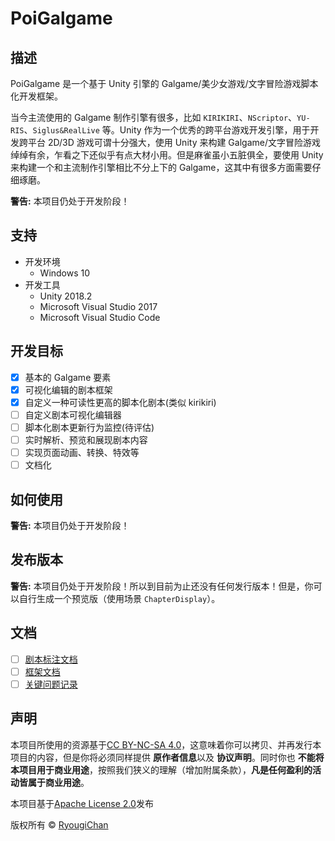 # PoiGalgame

## 描述

PoiGalgame 是一个基于 Unity 引擎的 Galgame/美少女游戏/文字冒险游戏脚本化开发框架。

当今主流使用的 Galgame 制作引擎有很多，比如 `KIRIKIRI`、`NScriptor`、`YU-RIS`、`Siglus&RealLive` 等。Unity 作为一个优秀的跨平台游戏开发引擎，用于开发跨平台 2D/3D 游戏可谓十分强大，使用 Unity 来构建 Galgame/文字冒险游戏绰绰有余，乍看之下还似乎有点大材小用。但是麻雀虽小五脏俱全，要使用 Unity 来构建一个和主流制作引擎相比不分上下的 Galgame，这其中有很多方面需要仔细琢磨。

**警告:** 本项目仍处于开发阶段！

## 支持

- 开发环境
  - Windows 10
- 开发工具
  - Unity 2018.2
  - Microsoft Visual Studio 2017
  - Microsoft Visual Studio Code

## 开发目标

- [x] 基本的 Galgame 要素
- [x] 可视化编辑的剧本框架
- [x] 自定义一种可读性更高的脚本化剧本(类似 kirikiri)
- [ ] 自定义剧本可视化编辑器
- [ ] 脚本化剧本更新行为监控(待评估)
- [ ] 实时解析、预览和展现剧本内容
- [ ] 实现页面动画、转换、特效等
- [ ] 文档化

## 如何使用

**警告:** 本项目仍处于开发阶段！

## 发布版本

**警告:** 本项目仍处于开发阶段！所以到目前为止还没有任何发行版本！但是，你可以自行生成一个预览版（使用场景 `ChapterDisplay`）。

## 文档

- [ ] [剧本标注文档](#)
- [ ] [框架文档](#)
- [ ] [关键问题记录](#)

## 声明

本项目所使用的资源基于[CC BY-NC-SA 4.0](https://creativecommons.org/licenses/by-nc-sa/4.0/)，这意味着你可以拷贝、并再发行本项目的内容，但是你将必须同样提供 **原作者信息**以及 **协议声明**。同时你也 **不能将本项目用于商业用途**，按照我们狭义的理解（增加附属条款），**凡是任何盈利的活动皆属于商业用途**。

本项目基于[Apache License 2.0](LICENSE)发布

版权所有 © [RyougiChan](https://github.com/RyougiChan)